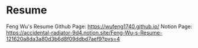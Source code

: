 
# Resume
Feng Wu's Resume
Github Page: https://wufeng1740.github.io/
Notion Page: https://accidental-radiator-9d4.notion.site/Feng-Wu-s-Resume-121620a8da3a80d3b6d8f09ddbd7aef9?pvs=4
